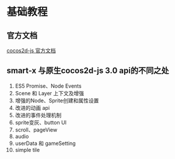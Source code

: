 # 基础教程

## 官方文档

[cocos2d-js 官方文档](http://cocos2d-x.org/docs/catalog/framework/html5/zh)

## smart-x 与原生cocos2d-js 3.0 api的不同之处

1. ES5 Promise、Node Events
1. Scene 和 Layer 上下文及增强
1. 增强的Node、Sprite创建和属性设置
1. 改进的动画 api
1. 改进的事件处理机制
1. sprite变灰、button UI
1. scroll、pageView
1. audio
1. userData 和 gameSetting
1. simple tile

